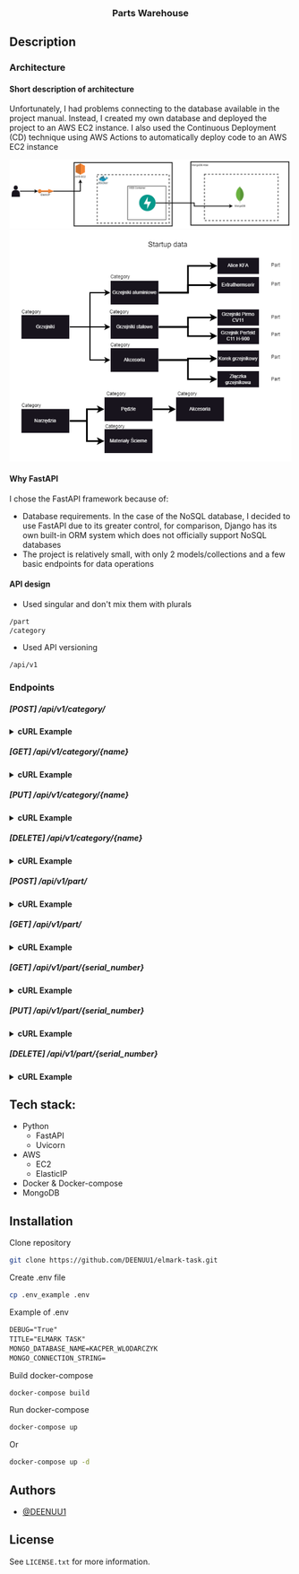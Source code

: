 
<br />
<div align="center">
  <h3 align="center">Parts Warehouse</h3>
</div>

## Description

### Architecture
#### Short description of architecture
Unfortunately, I had problems connecting to the database available in the project manual. 
Instead, I created my own database and deployed the project to an AWS EC2 instance. 
I also used the Continuous Deployment (CD) technique using AWS Actions to automatically deploy code to an AWS EC2 instance

<img src="assets/elmark.drawio.png" alt="architecture"/>
<img src="assets/elmark-Strona-2.drawio.png" alt="architecture"/>

#### Why FastAPI
I chose the FastAPI framework because of:
- Database requirements. In the case of the NoSQL database, I decided to use FastAPI due to its greater control, for comparison, Django has its own built-in ORM system which does not officially support NoSQL databases
- The project is relatively small, with only 2 models/collections and a few basic endpoints for data operations

#### API design
- Used singular and don't mix them with plurals 
```
/part
/category
```
- Used API versioning
```
/api/v1
```

### Endpoints

##### [POST] /api/v1/category/
<details>
  <summary><strong>cURL Example</strong></summary>

 cURL:
```
curl --location 'localhost:8000/api/v1/category/' \
--header 'Content-Type: application/json' \
--data '{
    "name": "Wiadra",
    "parent_name": "Metal"
}'
```

Response:
```
{
    "name": "Wiadra",
    "parent_name": "Metal"
}
```

</details>


##### [GET] /api/v1/category/{name}
<details>
  <summary><strong>cURL Example</strong></summary>
cURL:

```
curl --location 'localhost:8000/api/v1/category/Wiadra'
```

Response:
```
{
    "name": "Wiadra",
    "parent_name": "Metal"
}
```

</details>

##### [PUT] /api/v1/category/{name}
<details>
  <summary><strong>cURL Example</strong></summary>

cURL:
```
curl --location --request PUT 'localhost:8000/api/v1/category/Tools' \
--header 'Content-Type: application/json' \
--data '{
    "name": "Wiaderka"
}'
```

Response:
```
{
    "name": "Wiaderka",
    "parent_name": null
}
```
</details>


##### [DELETE] /api/v1/category/{name}
<details>
  <summary><strong>cURL Example</strong></summary>

cURL:
```
curl --location --request DELETE 'localhost:8000/api/v1/category/Wiadra'
```

Response:
```
{
    "message": "Category deleted successfully"
}
```
</details>


##### [POST] /api/v1/part/
<details>
  <summary><strong>cURL Example</strong></summary>

cURL:
```
curl --location 'localhost:8000/api/v1/part/' \
--header 'Content-Type: application/json' \
--data '{
  "serial_number": "aadasjadsadsadsb",
  "name": "Allen key",
  "description": "Some description for this part",
  "category": "Allen",
  "quantity": 5,
  "price": 25,
  "location": {
    "room": "Room11",
    "bookcase": "A",
    "shelf": "C1",
    "cuvette": "H",
    "column": 10,
    "row": 5
  }
}'
```

Response:
```
{
    "serial_number": "aadasjadsadsadsb",
    "name": "Allen key",
    "description": "Some description for this part",
    "category": "Allen",
    "quantity": 5,
    "price": 25.0,
    "location": {
        "room": "Room11",
        "bookcase": "A",
        "shelf": "C1",
        "cuvette": "H",
        "column": 10,
        "row": 5
    }
}
```
</details>


##### [GET] /api/v1/part/
<details>
  <summary><strong>cURL Example</strong></summary>

cURL:
```
curl --location 'localhost:8000/api/v1/part/?name=Allen&description=Some&category=Allen&serial_number=aa'
```

Response:
```
[
    {
        "serial_number": "aadasjadsadsadsb",
        "name": "Allen key",
        "description": "Some description for this part",
        "category": "Allen",
        "quantity": 5,
        "price": 25.0,
        "location": {
            "room": "Room11",
            "bookcase": "A",
            "shelf": "C1",
            "cuvette": "H",
            "column": 10,
            "row": 5
        }
    },
    {
        "serial_number": "aadasjadssssadsadsb",
        "name": "Allen key 2",
        "description": "Some description for this part",
        "category": "Allen",
        "quantity": 1,
        "price": 100.0,
        "location": {
            "room": "Room11",
            "bookcase": "Z",
            "shelf": "C1",
            "cuvette": "H",
            "column": 10,
            "row": 5
        }
    }
]
```
</details>


##### [GET] /api/v1/part/{serial_number}
<details>
  <summary><strong>cURL Example</strong></summary>

cURL:
```
curl --location 'localhost:8000/api/v1/part/aadasjadsadsadsb'
```

Response:
```
{
    "serial_number": "aadasjadsadsadsb",
    "name": "Allen key",
    "description": "Some description for this part",
    "category": "Allen",
    "quantity": 5,
    "price": 25.0,
    "location": {
        "room": "Room11",
        "bookcase": "A",
        "shelf": "C1",
        "cuvette": "H",
        "column": 10,
        "row": 5
    }
}
```
</details>

##### [PUT] /api/v1/part/{serial_number}
<details>
  <summary><strong>cURL Example</strong></summary>

cURL:
```
curl --location --request PUT 'localhost:8000/api/v1/part/aadasjadssssadsadsb' \
--header 'Content-Type: application/json' \
--data '{
    "serial_number": "aadasjadssssadsadsb",
    "name": "Allen key 123",
    "description": "Some description for this part",
    "category": "AllenTool",
    "quantity": 5,
    "price": 25.0,
    "location": {
        "room": "Room11",
        "bookcase": "A",
        "shelf": "C1",
        "cuvette": "H",
        "column": 10,
        "row": 5
    }
}'
```

Response:
```
{
    "serial_number": "aadasjadssssadsadsb",
    "name": "Allen key 123",
    "description": "Some description for this part",
    "category": "AllenTool",
    "quantity": 5,
    "price": 25.0,
    "location": {
        "room": "Room11",
        "bookcase": "A",
        "shelf": "C1",
        "cuvette": "H",
        "column": 10,
        "row": 5
    }
}
```
</details>

##### [DELETE] /api/v1/part/{serial_number}
<details>
  <summary><strong>cURL Example</strong></summary>

cURL:
```
curl --location --request DELETE 'localhost:8000/api/v1/part/newSerial123'
```

Response:
```
{
    "message": "Part deleted successfully"
}
```

</details>


## Tech stack:
- Python
  - FastAPI
  - Uvicorn
- AWS 
  - EC2
  - ElasticIP
- Docker & Docker-compose
- MongoDB

## Installation
Clone repository
```bash
git clone https://github.com/DEENUU1/elmark-task.git
```
Create .env file
```bash
cp .env_example .env
```

Example of .env
```txt 
DEBUG="True"
TITLE="ELMARK TASK"
MONGO_DATABASE_NAME=KACPER_WLODARCZYK
MONGO_CONNECTION_STRING=
```

Build docker-compose
```bash
docker-compose build
```

Run docker-compose
```bash
docker-compose up
```
Or
```bash
docker-compose up -d
```

## Authors

- [@DEENUU1](https://www.github.com/DEENUU1)

<!-- LICENSE -->

## License

See `LICENSE.txt` for more information.

